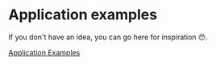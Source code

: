 # Application examples

If you don't have an idea, you can go here for inspiration 😯.

[Application Examples](../../../overview/faq/registration-related/how-can-i-get-a-reserved-account.md)
